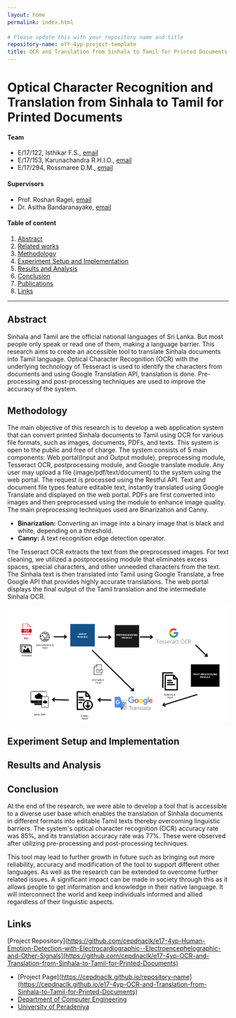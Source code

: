 ```yaml
---
layout: home
permalink: index.html

# Please update this with your repository name and title
repository-name: eYY-4yp-project-template
title: OCR and Translation from Sinhala to Tamil for Printed Documents
---
```


[comment]: # 'This is the standard layout for the project, but you can clean this and use your own template'

# Optical Character Recognition and Translation from Sinhala to Tamil for Printed Documents

#### Team

- E/17/122, Isthikar F.S., [email](mailto:e17122@eng.pdn.ac.lk)
- E/17/153, Karunachandra R.H.I.O., [email](mailto:e17153@eng.pdn.ac.lk)
- E/17/294, Rossmaree D.M., [email](mailto:e17294@eng.pdn.ac.lk)

#### Supervisors

- Prof. Roshan Ragel, [email](mailto:roshanr@eng.pdn.ac.lk)
- Dr. Asitha Bandaranayake, [email](mailto:asithab@eng.pdn.ac.lk)

#### Table of content

1. [Abstract](#abstract)
2. [Related works](#related-works)
3. [Methodology](#methodology)
4. [Experiment Setup and Implementation](#experiment-setup-and-implementation)
5. [Results and Analysis](#results-and-analysis)
6. [Conclusion](#conclusion)
7. [Publications](#publications)
8. [Links](#links)

---

## Abstract
Sinhala and Tamil are the official national languages of Sri Lanka. But most people only speak or read one of them, making a language barrier. This research aims to create an accessible tool to translate Sinhala documents into Tamil language. Optical Character Recognition (OCR) with the underlying technology of Tesseract is used to identify the characters from documents and using Google Translation API, translation is done. Pre-processing and post-processing techniques are used to improve the accuracy of the system.

## Methodology

The main objective of this research is to develop a web application system that can convert printed Sinhala documents to Tamil using OCR for various file formats, such as images, documents, PDFs, and texts. This system is open to the public and free of charge. The system consists of 5 main components: Web portal(Input and Output module), preprocessing module, Tesseract OCR, postprocessing module, and Google translate module. Any user may upload a file (image/pdf/text/document) to the system using the web portal. The request is processed using the Restful API. Text and document file types feature editable text, instantly translated using Google Translate and displayed on the web portal. PDFs are first converted into images and then preprocessed using the module to enhance image quality. The main preprocessing techniques used are Binarization and Canny.

- **Binarization:** Converting an image into a binary image that is black and white, depending on a threshold.  
- **Canny:** A text recognition edge detection operator.

The Tesseract OCR extracts the text from the preprocessed images. For text cleaning, we utilized a postprocessing module that eliminates excess spaces, special characters, and other unneeded characters from the text. The Sinhala text is then translated into Tamil using Google Translate, a free Google API that provides highly accurate translations. The web portal displays the final output of the Tamil translation and the intermediate Sinhala OCR.

![Methodology](./images/methodology.png)

## Experiment Setup and Implementation

## Results and Analysis

## Conclusion
At the end of the research, we were able to develop a tool that is accessible to a diverse user base which enables the translation of Sinhala documents in different formats into editable Tamil texts thereby overcoming linguistic barriers. The system's optical character recognition (OCR) accuracy rate was 85%, and its translation accuracy rate was 77%. These were observed after utilizing pre-processing and post-processing techniques.

This tool may lead to further growth in future such as bringing out more reliability, accuracy and modification of the tool to support different other languages. As well as the research can be extended to overcome further related issues. A significant impact can be made in society through this as it allows people to get information and knowledge in their native language. It will interconnect the world and keep individuals informed and allied regardless of their linguistic aspects.


[//]: # 'Note: Uncomment each once you uploaded the files to the repository'

<!-- 1. [Semester 7 report](./) -->
<!-- 2. [Semester 7 slides](./) -->
<!-- 3. [Semester 8 report](./) -->
<!-- 4. [Semester 8 slides](./) -->
<!-- 5. Author 1, Author 2 and Author 3 "Research paper title" (2021). [PDF](./). -->

## Links

[//]: # ' NOTE: EDIT THIS LINKS WITH YOUR REPO DETAILS '

[Project Repository](https://github.com/cepdnaclk/e17-4yp-Human-Emotion-Detection-with-Electrocardiographic--Electroencephelographic-and-Other-Signals](https://github.com/cepdnaclk/e17-4yp-OCR-and-Translation-from-Sinhala-to-Tamil-for-Printed-Documents)
- [Project Page](https://cepdnaclk.github.io/repository-name](https://cepdnaclk.github.io/e17-4yp-OCR-and-Translation-from-Sinhala-to-Tamil-for-Printed-Documents)
- [Department of Computer Engineering](http://www.ce.pdn.ac.lk/)
- [University of Peradeniya](https://eng.pdn.ac.lk/)

[//]: # 'Please refer this to learn more about Markdown syntax'
[//]: # 'https://github.com/adam-p/markdown-here/wiki/Markdown-Cheatsheet'
